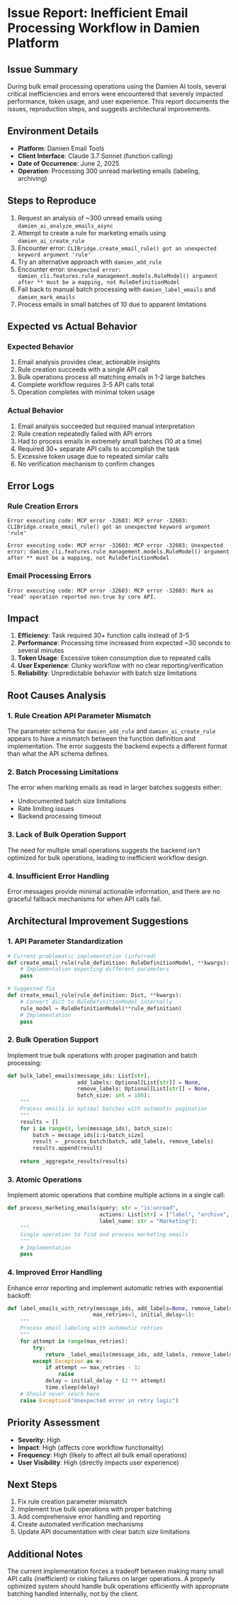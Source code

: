 # Issue Report: Inefficient Email Processing Workflow in Damien Platform

## Issue Summary
During bulk email processing operations using the Damien AI tools, several critical inefficiencies and errors were encountered that severely impacted performance, token usage, and user experience. This report documents the issues, reproduction steps, and suggests architectural improvements.

## Environment Details
- **Platform**: Damien Email Tools
- **Client Interface**: Claude 3.7 Sonnet (function calling)
- **Date of Occurrence**: June 2, 2025
- **Operation**: Processing 300 unread marketing emails (labeling, archiving)

## Steps to Reproduce

1. Request an analysis of ~300 unread emails using `damien_ai_analyze_emails_async`
2. Attempt to create a rule for marketing emails using `damien_ai_create_rule`
3. Encounter error: `CLIBridge.create_email_rule() got an unexpected keyword argument 'rule'`
4. Try an alternative approach with `damien_add_rule`
5. Encounter error: `Unexpected error: damien_cli.features.rule_management.models.RuleModel() argument after ** must be a mapping, not RuleDefinitionModel`
6. Fall back to manual batch processing with `damien_label_emails` and `damien_mark_emails`
7. Process emails in small batches of 10 due to apparent limitations

## Expected vs Actual Behavior

### Expected Behavior
1. Email analysis provides clear, actionable insights
2. Rule creation succeeds with a single API call
3. Bulk operations process all matching emails in 1-2 large batches
4. Complete workflow requires 3-5 API calls total
5. Operation completes with minimal token usage

### Actual Behavior
1. Email analysis succeeded but required manual interpretation
2. Rule creation repeatedly failed with API errors
3. Had to process emails in extremely small batches (10 at a time)
4. Required 30+ separate API calls to accomplish the task
5. Excessive token usage due to repeated similar calls
6. No verification mechanism to confirm changes

## Error Logs

### Rule Creation Errors
```
Error executing code: MCP error -32603: MCP error -32603: CLIBridge.create_email_rule() got an unexpected keyword argument 'rule'
```

```
Error executing code: MCP error -32603: MCP error -32603: Unexpected error: damien_cli.features.rule_management.models.RuleModel() argument after ** must be a mapping, not RuleDefinitionModel
```

### Email Processing Errors
```
Error executing code: MCP error -32603: MCP error -32603: Mark as 'read' operation reported non-true by core API.
```

## Impact
1. **Efficiency**: Task required 30+ function calls instead of 3-5
2. **Performance**: Processing time increased from expected ~30 seconds to several minutes
3. **Token Usage**: Excessive token consumption due to repeated calls
4. **User Experience**: Clunky workflow with no clear reporting/verification
5. **Reliability**: Unpredictable behavior with batch size limitations

## Root Causes Analysis

### 1. Rule Creation API Parameter Mismatch
The parameter schema for `damien_add_rule` and `damien_ai_create_rule` appears to have a mismatch between the function definition and implementation. The error suggests the backend expects a different format than what the API schema defines.

### 2. Batch Processing Limitations
The error when marking emails as read in larger batches suggests either:
- Undocumented batch size limitations
- Rate limiting issues
- Backend processing timeout

### 3. Lack of Bulk Operation Support
The need for multiple small operations suggests the backend isn't optimized for bulk operations, leading to inefficient workflow design.

### 4. Insufficient Error Handling
Error messages provide minimal actionable information, and there are no graceful fallback mechanisms for when API calls fail.

## Architectural Improvement Suggestions

### 1. API Parameter Standardization
```python
# Current problematic implementation (inferred)
def create_email_rule(rule_definition: RuleDefinitionModel, **kwargs):
    # Implementation expecting different parameters
    pass

# Suggested fix
def create_email_rule(rule_definition: Dict, **kwargs):
    # Convert dict to RuleDefinitionModel internally
    rule_model = RuleDefinitionModel(**rule_definition)
    # Implementation
    pass
```

### 2. Bulk Operation Support
Implement true bulk operations with proper pagination and batch processing:

```python
def bulk_label_emails(message_ids: List[str], 
                      add_labels: Optional[List[str]] = None,
                      remove_labels: Optional[List[str]] = None,
                      batch_size: int = 100):
    """
    Process emails in optimal batches with automatic pagination
    """
    results = []
    for i in range(0, len(message_ids), batch_size):
        batch = message_ids[i:i+batch_size]
        result = _process_batch(batch, add_labels, remove_labels)
        results.append(result)
    
    return _aggregate_results(results)
```

### 3. Atomic Operations
Implement atomic operations that combine multiple actions in a single call:

```python
def process_marketing_emails(query: str = "is:unread",
                             actions: List[str] = ["label", "archive", "mark_read"],
                             label_name: str = "Marketing"):
    """
    Single operation to find and process marketing emails
    """
    # Implementation
    pass
```

### 4. Improved Error Handling
Enhance error reporting and implement automatic retries with exponential backoff:

```python
def label_emails_with_retry(message_ids, add_labels=None, remove_labels=None, 
                           max_retries=3, initial_delay=1):
    """
    Process email labeling with automatic retries
    """
    for attempt in range(max_retries):
        try:
            return _label_emails(message_ids, add_labels, remove_labels)
        except Exception as e:
            if attempt == max_retries - 1:
                raise
            delay = initial_delay * (2 ** attempt)
            time.sleep(delay)
    # Should never reach here
    raise Exception("Unexpected error in retry logic")
```

## Priority Assessment
- **Severity**: High
- **Impact**: High (affects core workflow functionality)
- **Frequency**: High (likely to affect all bulk email operations)
- **User Visibility**: High (directly impacts user experience)

## Next Steps
1. Fix rule creation parameter mismatch
2. Implement true bulk operations with proper batching
3. Add comprehensive error handling and reporting
4. Create automated verification mechanisms
5. Update API documentation with clear batch size limitations

## Additional Notes
The current implementation forces a tradeoff between making many small API calls (inefficient) or risking failures on larger operations. A properly optimized system should handle bulk operations efficiently with appropriate batching handled internally, not by the client.
